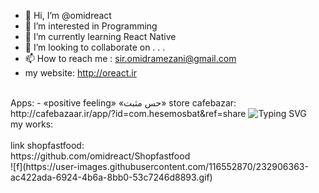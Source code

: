 - 👋 Hi, I’m @omidreact
- 👀 I’m interested in Programming
- 🌱 I’m currently learning React Native
- 💞️ I’m looking to collaborate on . . .
- 📫 How to reach me : sir.omidramezani@gmail.com
- my website: http://oreact.ir
<br>
Apps:
- ‏«positive feeling» «حس مثبت» store cafebazar:
http://cafebazaar.ir/app/?id=com.hesemosbat&ref=share
<img src="https://readme-typing-svg.demolab.com?font=Fira+Code&pause=1000&width=435&lines=HOPE;Is+the+only+thing;Stronger+than+FEAR;Hoping+for+good+days;Yours+sincerely+omid" alt="Typing SVG" />
<br>
my works:
<br><br>
link shopfastfood:<br>
https://github.com/omidreact/Shopfastfood
<br>
![f](https://user-images.githubusercontent.com/116552870/232906363-ac422ada-6924-4b6a-8bb0-53c7246d8893.gif)
<br><br>


